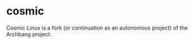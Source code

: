 # cosmic
Cosmic Linux is a fork (or continuation as an autonomous project) of the Archbang project. 
